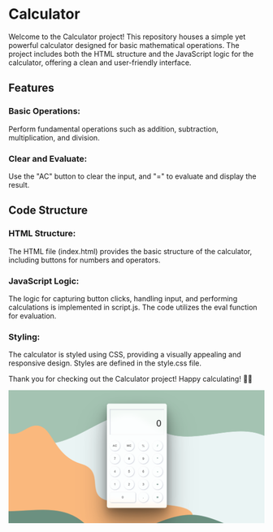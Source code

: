 # Calculator

Welcome to the Calculator project! This repository houses a simple yet powerful calculator designed for basic mathematical operations. The project includes both the HTML structure and the JavaScript logic for the calculator, offering a clean and user-friendly interface.

## Features

### Basic Operations:

Perform fundamental operations such as addition, subtraction, multiplication, and division.

### Clear and Evaluate:

Use the "AC" button to clear the input, and "=" to evaluate and display the result.

## Code Structure

### HTML Structure:

The HTML file (index.html) provides the basic structure of the calculator, including buttons for numbers and operators.

### JavaScript Logic:

The logic for capturing button clicks, handling input, and performing calculations is implemented in script.js. The code utilizes the eval function for evaluation.

### Styling:

The calculator is styled using CSS, providing a visually appealing and responsive design. Styles are defined in the style.css file.

Thank you for checking out the Calculator project! Happy calculating! 🧮✨

![CalculatorHeaderProject](https://github.com/Chaserdamo/Calculator/blob/4b495f6483fa7505ca76b2c1a377ea0d1cf20395/img/CalculatorHeaderProject.png)
